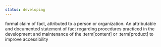 ```yaml
---
status: developing
---
```


formal claim of fact, attributed to a person or organization. An attributable and documented statement of fact regarding procedures practiced in the development and maintenance of the :term[content] or :term[product] to improve accessibility